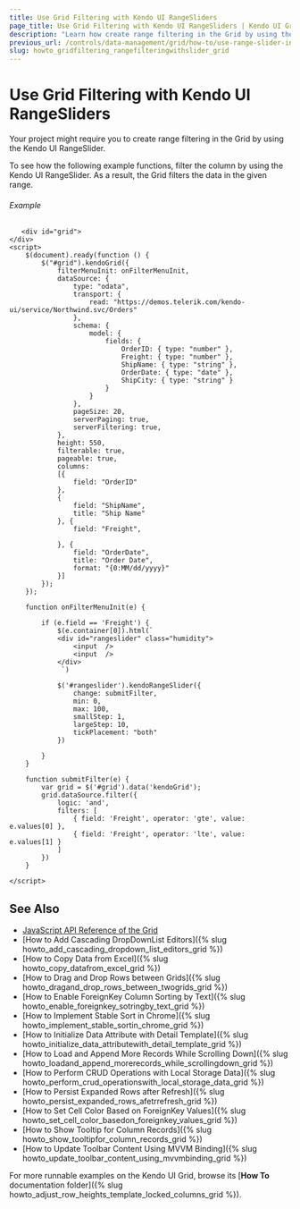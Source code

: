 ```yaml
---
title: Use Grid Filtering with Kendo UI RangeSliders
page_title: Use Grid Filtering with Kendo UI RangeSliders | Kendo UI Grid
description: "Learn how create range filtering in the Grid by using the Kendo UI RangeSlider."
previous_url: /controls/data-management/grid/how-to/use-range-slider-in-filter-menu
slug: howto_gridfiltering_rangefilteringwithslider_grid
---
```


# Use Grid Filtering with Kendo UI RangeSliders

Your project might require you to create range filtering in the Grid by using the Kendo UI RangeSlider.

To see how the following example functions, filter the column by using the Kendo UI RangeSlider. As a result, the Grid filters the data in the given range.

###### Example

```dojo
   <div id="grid">
</div>
<script>
    $(document).ready(function () {
        $("#grid").kendoGrid({
            filterMenuInit: onFilterMenuInit,
            dataSource: {
                type: "odata",
                transport: {
                    read: "https://demos.telerik.com/kendo-ui/service/Northwind.svc/Orders"
                },
                schema: {
                    model: {
                        fields: {
                            OrderID: { type: "number" },
                            Freight: { type: "number" },
                            ShipName: { type: "string" },
                            OrderDate: { type: "date" },
                            ShipCity: { type: "string" }
                        }
                    }
                },
                pageSize: 20,
                serverPaging: true,
                serverFiltering: true,
            },
            height: 550,
            filterable: true,
            pageable: true,
            columns:
            [{
                field: "OrderID"
            },
            {
                field: "ShipName",
                title: "Ship Name"
            }, {
                field: "Freight",

            }, {
                field: "OrderDate",
                title: "Order Date",
                format: "{0:MM/dd/yyyy}"
            }]
        });
    });

    function onFilterMenuInit(e) {

        if (e.field == 'Freight') {
            $(e.container[0]).html(`
            <div id="rangeslider" class="humidity">
                <input  />
                <input  />
            </div>
             `)

            $('#rangeslider').kendoRangeSlider({
                change: submitFilter,
                min: 0,
                max: 100,
                smallStep: 1,
                largeStep: 10,
                tickPlacement: "both"
            })

        }
    }

    function submitFilter(e) {
        var grid = $('#grid').data('kendoGrid');
        grid.dataSource.filter({
            logic: 'and',
            filters: [
                { field: 'Freight', operator: 'gte', value: e.values[0] },
                { field: 'Freight', operator: 'lte', value: e.values[1] }
            ]
        })
    }

</script>
```

## See Also

* [JavaScript API Reference of the Grid](/api/javascript/ui/grid)
* [How to Add Cascading DropDownList Editors]({% slug howto_add_cascading_dropdown_list_editors_grid %})
* [How to Copy Data from Excel]({% slug howto_copy_datafrom_excel_grid %})
* [How to Drag and Drop Rows between Grids]({% slug howto_dragand_drop_rows_between_twogrids_grid %})
* [How to Enable ForeignKey Column Sorting by Text]({% slug howto_enable_foreignkey_sotringby_text_grid %})
* [How to Implement Stable Sort in Chrome]({% slug howto_implement_stable_sortin_chrome_grid %})
* [How to Initialize Data Attribute with Detail Template]({% slug howto_initialize_data_attributewith_detail_template_grid %})
* [How to Load and Append More Records While Scrolling Down]({% slug howto_loadand_append_morerecords_while_scrollingdown_grid %})
* [How to Perform CRUD Operations with Local Storage Data]({% slug howto_perform_crud_operationswith_local_storage_data_grid %})
* [How to Persist Expanded Rows after Refresh]({% slug howto_persist_expanded_rows_afetrrefresh_grid %})
* [How to Set Cell Color Based on ForeignKey Values]({% slug howto_set_cell_color_basedon_foreignkey_values_grid %})
* [How to Show Tooltip for Column Records]({% slug howto_show_tooltipfor_column_records_grid %})
* [How to Update Toolbar Content Using MVVM Binding]({% slug howto_update_toolbar_content_using_mvvmbinding_grid %})

For more runnable examples on the Kendo UI Grid, browse its [**How To** documentation folder]({% slug howto_adjust_row_heights_template_locked_columns_grid %}).
